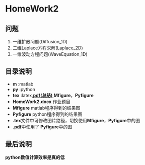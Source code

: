 # HomeWork2
## 问题
1. 一维扩散问题(Diffusion_1D)
2. 二维Laplace方程求解(Laplace_2D)
3. 一维波动方程问题(WaveEquation_1D)  
## 目录说明
- **m** :matlab  
- **py** :python  
- **tex** :latex,[**pdf(总结)**](computational-physics/HomeWork2/tex/HomeWork2_lx.pdf),**Mfigure**，**Pyfigure**    
- **HomeWork2.docx** 作业题目  
- **Mfigure** matlab程序得到的结果图  
- **Pyfigure** python程序得到的结果图  
- **.tex**文件中可修改图片路径，切换使用**Mfigure**，**Pyfigure**中的图  
- [**.pdf**](computational-physics/HomeWork2/tex/HomeWork2_lx.pdf)中使用了 **Pyfigure**中的图
## 最后说明
**python数值计算效率是真的低**  

